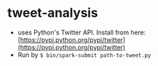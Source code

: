 tweet-analysis
==============

* uses Python's Twitter API. Install from here: [https://pypi.python.org/pypi/twitter](https://pypi.python.org/pypi/twitter)
* Run by `$ bin/spark-submit path-to-tweet.py`
